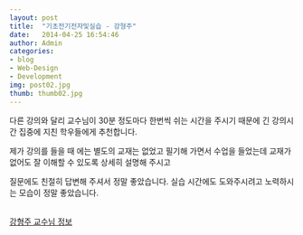 ```yaml
---
layout: post
title:  "기초전기전자및실습 - 강형주"
date:   2014-04-25 16:54:46
author: Admin
categories: 
- blog
- Web-Design
- Development
img: post02.jpg
thumb: thumb02.jpg
---
```


다른 강의와 달리 교수님이 30분 정도마다 한번씩 쉬는 시간을 주시기 때문에 긴 강의시간 집중에 지친 학우들에게 추천합니다.

제가 강의를 들을 때 에는 별도의 교재는 없었고 필기해 가면서 수업을 들었는데 교재가 없어도 잘 이해할 수 있도록 상세히 설명해 주시고

질문에도 친절히 답변해 주셔서 정말 좋았습니다. 실습 시간에도 도와주시려고 노력하시는 모습이 정말 좋았습니다.

<p><br/><a href="http://hy1392.github.io/question/%EA%B0%95%ED%98%95%EC%A3%BC%20%EA%B5%90%EC%88%98%EB%8B%98/" class="btn btn-theme">강형주 교수님 정보</a></p>
